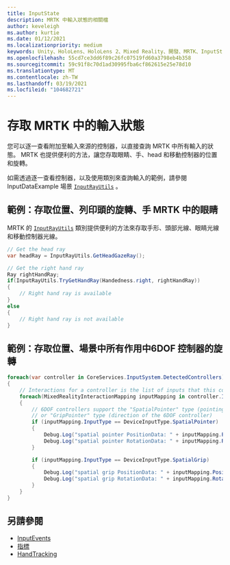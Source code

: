 ```yaml
---
title: InputState
description: MRTK 中輸入狀態的相關檔
author: keveleigh
ms.author: kurtie
ms.date: 01/12/2021
ms.localizationpriority: medium
keywords: Unity、HoloLens、HoloLens 2、Mixed Reality、開發、MRTK、InputState、
ms.openlocfilehash: 55cd7ce3dd6f89c26fc07519fd60a3798eb4b358
ms.sourcegitcommit: 59c91f8c70d1ad30995fba6cf862615e25e78d10
ms.translationtype: MT
ms.contentlocale: zh-TW
ms.lasthandoff: 03/19/2021
ms.locfileid: "104682721"
---
```

# <a name="accessing-input-state-in-mrtk"></a>存取 MRTK 中的輸入狀態

您可以逐一查看附加至輸入來源的控制器，以直接查詢 MRTK 中所有輸入的狀態。 MRTK 也提供便利的方法，讓您存取眼睛、手、head 和移動控制器的位置和旋轉。

如需透過逐一查看控制器，以及使用類別來查詢輸入的範例，請參閱 InputDataExample 場景 [`InputRayUtils`](xref:Microsoft.MixedReality.Toolkit.Input.InputRayUtils) 。

## <a name="example-access-position-rotation-of-head-hands-eyes-in-mrtk"></a>範例：存取位置、列印頭的旋轉、手 MRTK 中的眼睛

MRTK 的 [`InputRayUtils`](xref:Microsoft.MixedReality.Toolkit.Input.InputRayUtils) 類別提供便利的方法來存取手形、頭部光線、眼睛光線和移動控制器光線。

```c#
// Get the head ray
var headRay = InputRayUtils.GetHeadGazeRay();

// Get the right hand ray
Ray rightHandRay;
if(InputRayUtils.TryGetHandRay(Handedness.right, rightHandRay))
{
    // Right hand ray is available
}
else
{
    // Right hand ray is not available
}
```

## <a name="example-access-position-rotation-of-all-6dof-controllers-active-in-scene"></a>範例：存取位置、場景中所有作用中6DOF 控制器的旋轉

```c#
foreach(var controller in CoreServices.InputSystem.DetectedControllers)
{
    // Interactions for a controller is the list of inputs that this controller exposes
    foreach(MixedRealityInteractionMapping inputMapping in controller.Interactions)
    {
        // 6DOF controllers support the "SpatialPointer" type (pointing direction)
        // or "GripPointer" type (direction of the 6DOF controller)
        if (inputMapping.InputType == DeviceInputType.SpatialPointer)
        {
            Debug.Log("spatial pointer PositionData: " + inputMapping.PositionData);
            Debug.Log("spatial pointer RotationData: " + inputMapping.RotationData);
        }

        if (inputMapping.InputType == DeviceInputType.SpatialGrip)
        {
            Debug.Log("spatial grip PositionData: " + inputMapping.PositionData);
            Debug.Log("spatial grip RotationData: " + inputMapping.RotationData);
        }
    }
}
```

## <a name="see-also"></a>另請參閱

- [InputEvents](InputEvents.md)
- [指標](Pointers.md)
- [HandTracking](HandTracking.md)
